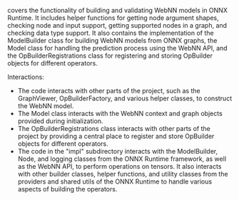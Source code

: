 covers the functionality of building and validating WebNN models in ONNX Runtime. It includes helper functions for getting node argument shapes, checking node and input support, getting supported nodes in a graph, and checking data type support. It also contains the implementation of the ModelBuilder class for building WebNN models from ONNX graphs, the Model class for handling the prediction process using the WebNN API, and the OpBuilderRegistrations class for registering and storing OpBuilder objects for different operators.

Interactions:
- The code interacts with other parts of the project, such as the GraphViewer, OpBuilderFactory, and various helper classes, to construct the WebNN model.
- The Model class interacts with the WebNN context and graph objects provided during initialization.
- The OpBuilderRegistrations class interacts with other parts of the project by providing a central place to register and store OpBuilder objects for different operators.
- The code in the "impl" subdirectory interacts with the ModelBuilder, Node, and logging classes from the ONNX Runtime framework, as well as the WebNN API, to perform operations on tensors. It also interacts with other builder classes, helper functions, and utility classes from the providers and shared utils of the ONNX Runtime to handle various aspects of building the operators.